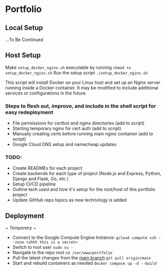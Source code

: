 # Portfolio

## Local Setup

...To Be Continued

## Host Setup

Make `setup_docker_nginx.sh` executable by running `chmod +x setup_docker_nginx.sh`
Run the setup script `./setup_docker_nginx.sh`

This script will install Docker on your Linux host and set up an Nginx server running inside a Docker container. It may be modified to include additional services or configurations in the future.

### Steps to flesh out, improve, and include in the shell script for easy redeployment
- File permissions for certbot and nginx directories (add to script)
- Starting temporary nginx for cert auth (add to script)
- Manually creating certs before running main nginx container (add to script)
- Google Cloud DNS setup and namecheap updates


### TODO:
- Create READMEs for each project
- Create backends for each type of project (Node.js and Express, Python, Django and Flask, Go, etc.)
- Setup CI/CD pipeline
- Outline tech used and how it's setup for the root/host of this portfolio project
- Update GitHub repo topics as new technology is added

## Deployment

~ *Temporary* ~

- Connect to the Google Compute Engine Instance: `gcloud compute ssh --zone <shhh this is a secret>`
- Switch to root user `sudo su -`
- Navigate to the repo root `cd /var/www/portfolio`
- Pull the latest changes from the [main branch](https://github.com/skwid138/portfolio/tree/main) `git pull origin/main`
- Start and rebuild containers as needed `docker compose up -d --build`
